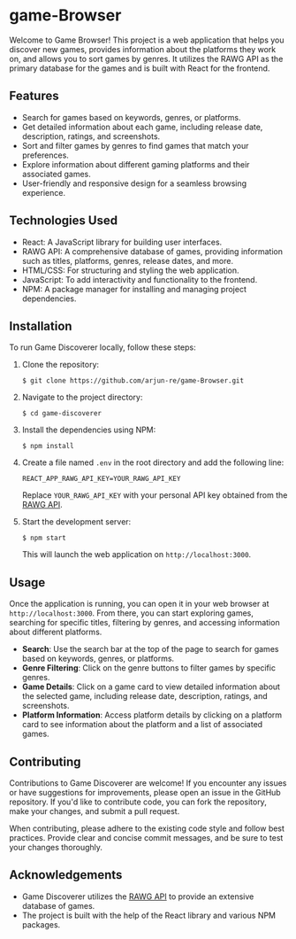 # game-Browser

Welcome to Game Browser! This project is a web application that helps you discover new games, provides information about the platforms they work on, and allows you to sort games by genres. It utilizes the RAWG API as the primary database for the games and is built with React for the frontend.

## Features

- Search for games based on keywords, genres, or platforms.
- Get detailed information about each game, including release date, description, ratings, and screenshots.
- Sort and filter games by genres to find games that match your preferences.
- Explore information about different gaming platforms and their associated games.
- User-friendly and responsive design for a seamless browsing experience.

## Technologies Used

- React: A JavaScript library for building user interfaces.
- RAWG API: A comprehensive database of games, providing information such as titles, platforms, genres, release dates, and more.
- HTML/CSS: For structuring and styling the web application.
- JavaScript: To add interactivity and functionality to the frontend.
- NPM: A package manager for installing and managing project dependencies.

## Installation

To run Game Discoverer locally, follow these steps:

1. Clone the repository:

   ```
   $ git clone https://github.com/arjun-re/game-Browser.git
   ```

2. Navigate to the project directory:

   ```
   $ cd game-discoverer
   ```

3. Install the dependencies using NPM:

   ```
   $ npm install
   ```

4. Create a file named `.env` in the root directory and add the following line:

   ```
   REACT_APP_RAWG_API_KEY=YOUR_RAWG_API_KEY
   ```

   Replace `YOUR_RAWG_API_KEY` with your personal API key obtained from the [RAWG API](https://rawg.io/apidocs).

5. Start the development server:

   ```
   $ npm start
   ```

   This will launch the web application on `http://localhost:3000`.

## Usage

Once the application is running, you can open it in your web browser at `http://localhost:3000`. From there, you can start exploring games, searching for specific titles, filtering by genres, and accessing information about different platforms.

- **Search**: Use the search bar at the top of the page to search for games based on keywords, genres, or platforms.
- **Genre Filtering**: Click on the genre buttons to filter games by specific genres.
- **Game Details**: Click on a game card to view detailed information about the selected game, including release date, description, ratings, and screenshots.
- **Platform Information**: Access platform details by clicking on a platform card to see information about the platform and a list of associated games.

## Contributing

Contributions to Game Discoverer are welcome! If you encounter any issues or have suggestions for improvements, please open an issue in the GitHub repository. If you'd like to contribute code, you can fork the repository, make your changes, and submit a pull request.

When contributing, please adhere to the existing code style and follow best practices. Provide clear and concise commit messages, and be sure to test your changes thoroughly.

## Acknowledgements

- Game Discoverer utilizes the [RAWG API](https://rawg.io/apidocs) to provide an extensive database of games.
- The project is built with the help of the React library and various NPM packages.
